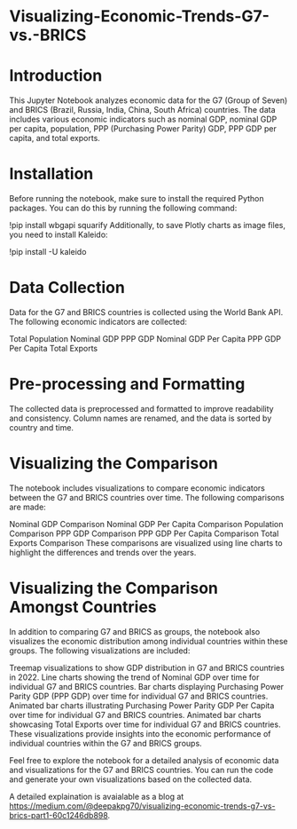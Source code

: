 # Visualizing-Economic-Trends-G7-vs.-BRICS

# Introduction

This Jupyter Notebook analyzes economic data for the G7 (Group of Seven) and BRICS (Brazil, Russia, India, China, South Africa) countries. The data includes various economic indicators such as nominal GDP, nominal GDP per capita, population, PPP (Purchasing Power Parity) GDP, PPP GDP per capita, and total exports.


# Installation

Before running the notebook, make sure to install the required Python packages. You can do this by running the following command:

!pip install wbgapi squarify
Additionally, to save Plotly charts as image files, you need to install Kaleido:

!pip install -U kaleido

# Data Collection

Data for the G7 and BRICS countries is collected using the World Bank API. The following economic indicators are collected:

Total Population
Nominal GDP
PPP GDP
Nominal GDP Per Capita
PPP GDP Per Capita
Total Exports

# Pre-processing and Formatting

The collected data is preprocessed and formatted to improve readability and consistency. Column names are renamed, and the data is sorted by country and time.


# Visualizing the Comparison

The notebook includes visualizations to compare economic indicators between the G7 and BRICS countries over time. The following comparisons are made:

Nominal GDP Comparison
Nominal GDP Per Capita Comparison
Population Comparison
PPP GDP Comparison
PPP GDP Per Capita Comparison
Total Exports Comparison
These comparisons are visualized using line charts to highlight the differences and trends over the years.


# Visualizing the Comparison Amongst Countries

In addition to comparing G7 and BRICS as groups, the notebook also visualizes the economic distribution among individual countries within these groups. The following visualizations are included:

Treemap visualizations to show GDP distribution in G7 and BRICS countries in 2022.
Line charts showing the trend of Nominal GDP over time for individual G7 and BRICS countries.
Bar charts displaying Purchasing Power Parity GDP (PPP GDP) over time for individual G7 and BRICS countries.
Animated bar charts illustrating Purchasing Power Parity GDP Per Capita over time for individual G7 and BRICS countries.
Animated bar charts showcasing Total Exports over time for individual G7 and BRICS countries.
These visualizations provide insights into the economic performance of individual countries within the G7 and BRICS groups.

Feel free to explore the notebook for a detailed analysis of economic data and visualizations for the G7 and BRICS countries. You can run the code and generate your own visualizations based on the collected data.


A detailed explaination is avaialable as a blog at https://medium.com/@deepakpg70/visualizing-economic-trends-g7-vs-brics-part1-60c1246db898.
